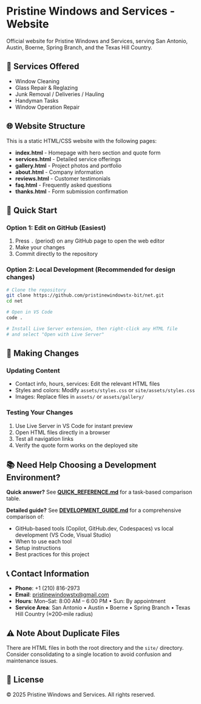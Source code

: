 # Pristine Windows and Services - Website

Official website for Pristine Windows and Services, serving San Antonio, Austin, Boerne, Spring Branch, and the Texas Hill Country.

## 🔧 Services Offered

- Window Cleaning
- Glass Repair & Reglazing
- Junk Removal / Deliveries / Hauling
- Handyman Tasks
- Window Operation Repair

## 🌐 Website Structure

This is a static HTML/CSS website with the following pages:

- **index.html** - Homepage with hero section and quote form
- **services.html** - Detailed service offerings
- **gallery.html** - Project photos and portfolio
- **about.html** - Company information
- **reviews.html** - Customer testimonials
- **faq.html** - Frequently asked questions
- **thanks.html** - Form submission confirmation

## 🚀 Quick Start

### Option 1: Edit on GitHub (Easiest)
1. Press `.` (period) on any GitHub page to open the web editor
2. Make your changes
3. Commit directly to the repository

### Option 2: Local Development (Recommended for design changes)
```bash
# Clone the repository
git clone https://github.com/pristinewindowstx-bit/net.git
cd net

# Open in VS Code
code .

# Install Live Server extension, then right-click any HTML file
# and select "Open with Live Server"
```

## 📝 Making Changes

### Updating Content
- Contact info, hours, services: Edit the relevant HTML files
- Styles and colors: Modify `assets/styles.css` or `site/assets/styles.css`
- Images: Replace files in `assets/` or `assets/gallery/`

### Testing Your Changes
1. Use Live Server in VS Code for instant preview
2. Open HTML files directly in a browser
3. Test all navigation links
4. Verify the quote form works on the deployed site

## 📚 Need Help Choosing a Development Environment?

**Quick answer?** See **[QUICK_REFERENCE.md](./QUICK_REFERENCE.md)** for a task-based comparison table.

**Detailed guide?** See **[DEVELOPMENT_GUIDE.md](./DEVELOPMENT_GUIDE.md)** for a comprehensive comparison of:
- GitHub-based tools (Copilot, GitHub.dev, Codespaces) vs local development (VS Code, Visual Studio)
- When to use each tool
- Setup instructions
- Best practices for this project

## 📞 Contact Information

- **Phone**: +1 (210) 816-2973
- **Email**: pristinewindowstx@gmail.com
- **Hours**: Mon–Sat: 8:00 AM – 6:00 PM • Sun: By appointment
- **Service Area**: San Antonio • Austin • Boerne • Spring Branch • Texas Hill Country (≈200‑mile radius)

## ⚠️ Note About Duplicate Files

There are HTML files in both the root directory and the `site/` directory. Consider consolidating to a single location to avoid confusion and maintenance issues.

## 📄 License

© 2025 Pristine Windows and Services. All rights reserved.
